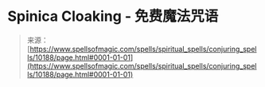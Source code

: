 <!--yml

category: 未分类

date: 2024-06-12 18:46:51

-->

# Spinica Cloaking - 免费魔法咒语

> 来源：[https://www.spellsofmagic.com/spells/spiritual_spells/conjuring_spells/10188/page.html#0001-01-01](https://www.spellsofmagic.com/spells/spiritual_spells/conjuring_spells/10188/page.html#0001-01-01)
